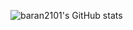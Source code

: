 ![baran2101's GitHub stats](https://github-readme-stats.vercel.app/api?username=baran2101&show_icons=true&theme=radical)
